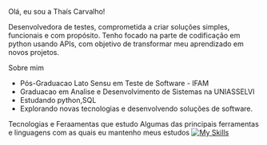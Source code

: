 Olá, eu sou a Thaís Carvalho!

Desenvolvedora de testes, comprometida a criar soluções simples, funcionais e com propósito.
Tenho focado na parte de codificação em python usando APIs, com objetivo de transformar meu aprendizado em novos projetos.

Sobre mim
* Pós-Graduacao Lato Sensu em Teste de Software - IFAM
* Graduacao em Analise e Desenvolvimento de Sistemas na UNIASSELVI
* Estudando python,SQL
* Explorando novas tecnologias e desenvolvendo soluções de software.


Tecnologias e Feraamentas que estudo
Algumas das principais ferramentas e linguagens com as quais eu mantenho meus estudos
[![My Skills](https://skillicons.dev/icons?i=python,mysql,git,vscode,css,cypress,postgresql,r,regex,sublime,html&theme=dark&perline=15)](https://skillicons.dev)
